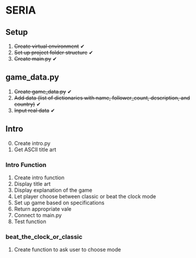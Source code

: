 # SERIA
## Setup
1. ~~Create virtual environment~~ ✔
2. ~~Set up project folder structure~~ ✔
3. ~~Create main.py~~ ✔

## game_data.py
1. ~~Create game_data.py~~ ✔
2. ~~Add data (list of dictionaries with name, follower_count, description, and country)~~ ✔
3. ~~Input real data~~ ✔

## Intro
0. Create intro.py
1. Get ASCII title art
### Intro Function
1. Create intro function
2. Display title art 
3. Display explanation of the game
4. Let player choose between classic or beat the clock mode
5. Set up game based on specifications
6. Return appropriate vale
7. Connect to main.py
8. Test function
### beat_the_clock_or_classic
1. Create function to ask user to choose mode
